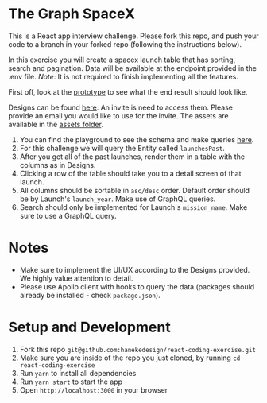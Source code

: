 # The Graph SpaceX

This is a React app interview challenge. Please fork this repo, and push your code to a branch in your forked repo (following the instructions below).

In this exercise you will create a spacex launch table that has sorting, search and pagination. Data will be available at the endpoint provided in the .env file. _Note_: It is not required to finish implementing all the features.

First off, look at the [prototype](https://xd.adobe.com/view/ce0869f5-92d2-45f6-8ac4-774275ee78e0-9b5b/?fullscreen) to see what the end result should look like.

Designs can be found [here](https://zpl.io/VqzRXd6). An invite is need to access them. Please provide an email you would like to use for the invite.
The assets are available in the [assets folder](assets).

1. You can find the playground to see the schema and make queries [here](https://studio.apollographql.com/public/spacex-l4uc6p/explorer?variant=main).
2. For this challenge we will query the Entity called `launchesPast`.
3. After you get all of the past launches, render them in a table with the columns as in Designs.
4. Clicking a row of the table should take you to a detail screen of that launch.
5. All columns should be sortable in `asc/desc` order. Default order should be by Launch's `launch_year`. Make use of GraphQL queries.
6. Search should only be implemented for Launch's `mission_name`. Make sure to use a GraphQL query.

# Notes

- Make sure to implement the UI/UX according to the Designs provided. We highly value attention to detail.
- Please use Apollo client with hooks to query the data (packages should already be installed - check `package.json`).

# Setup and Development

1. Fork this repo `git@github.com:hanekedesign/react-coding-exercise.git`
2. Make sure you are inside of the repo you just cloned, by running `cd react-coding-exercise`
3. Run `yarn` to install all dependencies
4. Run `yarn start` to start the app
5. Open `http://localhost:3000` in your browser
